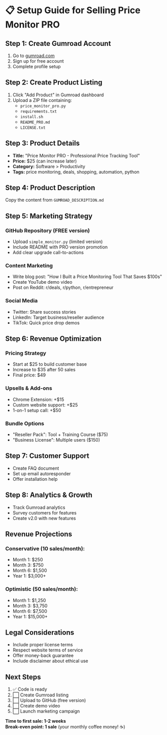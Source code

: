 # 📋 Setup Guide for Selling Price Monitor PRO

## Step 1: Create Gumroad Account
1. Go to [gumroad.com](https://gumroad.com)
2. Sign up for free account
3. Complete profile setup

## Step 2: Create Product Listing
1. Click "Add Product" in Gumroad dashboard
2. Upload a ZIP file containing:
   - `price_monitor_pro.py`
   - `requirements.txt` 
   - `install.sh`
   - `README_PRO.md`
   - `LICENSE.txt`

## Step 3: Product Details
- **Title:** "Price Monitor PRO - Professional Price Tracking Tool"
- **Price:** $25 (can increase later)
- **Category:** Software > Productivity
- **Tags:** price monitoring, deals, shopping, automation, python

## Step 4: Product Description
Copy the content from `GUMROAD_DESCRIPTION.md`

## Step 5: Marketing Strategy

### GitHub Repository (FREE version)
- Upload `simple_monitor.py` (limited version)
- Include README with PRO version promotion
- Add clear upgrade call-to-actions

### Content Marketing
- Write blog post: "How I Built a Price Monitoring Tool That Saves $100s"
- Create YouTube demo video
- Post on Reddit: r/deals, r/python, r/entrepreneur

### Social Media
- Twitter: Share success stories
- LinkedIn: Target business/reseller audience
- TikTok: Quick price drop demos

## Step 6: Revenue Optimization

### Pricing Strategy
- Start at $25 to build customer base
- Increase to $35 after 50 sales
- Final price: $49

### Upsells & Add-ons
- Chrome Extension: +$15
- Custom website support: +$25
- 1-on-1 setup call: +$50

### Bundle Options
- "Reseller Pack": Tool + Training Course ($75)
- "Business License": Multiple users ($150)

## Step 7: Customer Support
- Create FAQ document
- Set up email autoresponder
- Offer installation help

## Step 8: Analytics & Growth
- Track Gumroad analytics
- Survey customers for features
- Create v2.0 with new features

## Revenue Projections

### Conservative (10 sales/month):
- Month 1: $250
- Month 3: $750  
- Month 6: $1,500
- Year 1: $3,000+

### Optimistic (50 sales/month):
- Month 1: $1,250
- Month 3: $3,750
- Month 6: $7,500
- Year 1: $15,000+

## Legal Considerations
- Include proper license terms
- Respect website terms of service
- Offer money-back guarantee
- Include disclaimer about ethical use

## Next Steps
1. ✅ Code is ready
2. ⬜ Create Gumroad listing
3. ⬜ Upload to GitHub (free version)
4. ⬜ Create demo video
5. ⬜ Launch marketing campaign

**Time to first sale: 1-2 weeks**  
**Break-even point: 1 sale** (your monthly coffee money! ☕)